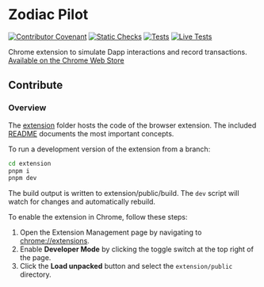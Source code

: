 # Zodiac Pilot

[![Contributor Covenant](https://img.shields.io/badge/Contributor%20Covenant-2.1-4baaaa.svg)](https://github.com/gnosiguild/CODE_OF_CONDUCT)
[![Static Checks](https://github.com/gnosisguild/zodiac-pilot/actions/workflows/static-checks.yaml/badge.svg)](https://github.com/gnosiguild/zodiac-pilot/actions/workflows/static-checks.yaml)
[![Tests](https://github.com/gnosisguild/zodiac-pilot/actions/workflows/tests.yaml/badge.svg)](https://github.com/gnosiguild/zodiac-pilot/actions/workflows/tests.yaml)
[![Live Tests](https://github.com/gnosisguild/zodiac-pilot/actions/workflows/live-tests.yaml/badge.svg)](https://github.com/gnosiguild/zodiac-pilot/actions/workflows/live-tests.yaml)

Chrome extension to simulate Dapp interactions and record transactions. [Available on the Chrome Web Store](https://chrome.google.com/webstore/detail/zodiac-pilot/jklckajipokenkbbodifahogmidkekcb?hl=en&authuser=0)

## Contribute

### Overview

The [extension](./extension/) folder hosts the code of the browser extension.
The included [README](./extension/README.md) documents the most important concepts.

To run a development version of the extension from a branch:

```bash
cd extension
pnpm i
pnpm dev
```

The build output is written to extension/public/build.
The `dev` script will watch for changes and automatically rebuild.

To enable the extension in Chrome, follow these steps:

1. Open the Extension Management page by navigating to [chrome://extensions](chrome://extensions).
2. Enable **Developer Mode** by clicking the toggle switch at the top right of the page.
3. Click the **Load unpacked** button and select the `extension/public` directory.
